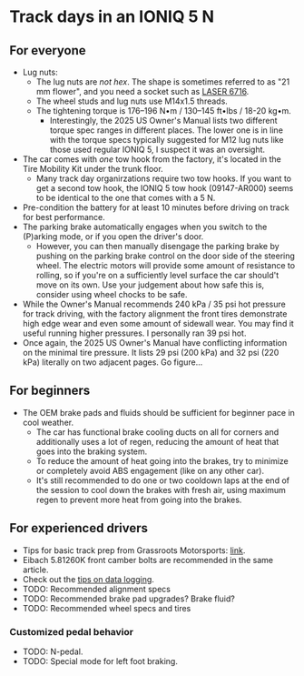 # Track days in an IONIQ 5 N

## For everyone

* Lug nuts:
  * The lug nuts are *not hex*. The shape is sometimes referred to as "21 mm flower", and you need a
    socket such as [LASER 6716](https://www.amazon.com/dp/B01N7WMSX1).
  * The wheel studs and lug nuts use M14x1.5 threads.
  * The tightening torque is 176–196 N•m / 130–145 ft•lbs / 18-20 kg•m.
    * Interestingly, the 2025 US Owner's Manual lists two different torque spec ranges in different
      places. The lower one is in line with the torque specs typically suggested for M12 lug nuts
      like those used regular IONIQ 5, I suspect it was an oversight.
* The car comes with *one* tow hook from the factory, it's located in the Tire Mobility Kit under
  the trunk floor.
  * Many track day organirzations require two tow hooks. If you want to get a second tow hook,
    the IONIQ 5 tow hook (09147-AR000) seems to be identical to the one that comes with a 5 N.
* Pre-condition the battery for at least 10 minutes before driving on track for best performance.
* The parking brake automatically engages when you switch to the (P)arking mode, or if you open the
  driver's door.
  * However, you can then manually disengage the parking brake by pushing on the parking brake
    control on the door side of the steering wheel. The electric motors will provide some amount of
    resistance to rolling, so if you're on a sufficiently level surface the car should't move on its
    own. Use your judgement about how safe this is, consider using wheel chocks to be safe.
* While the Owner's Manual recommends 240 kPa / 35 psi hot pressure for track driving, with the
  factory alignment the front tires demonstrate high edge wear and even some amount of sidewall
  wear. You may find it useful running higher pressures. I personally ran 39 psi hot.
* Once again, the 2025 US Owner's Manual have conflicting information on the minimal tire pressure.
  It lists 29 psi (200 kPa) and 32 psi (220 kPa) literally on two adjacent pages. Go figure...

## For beginners

* The OEM brake pads and fluids should be sufficient for beginner pace in cool weather.
  * The car has functional brake cooling ducts on all for corners and additionally uses a lot of
    regen, reducing the amount of heat that goes into the braking system.
  * To reduce the amount of heat going into the brakes, try to minimize or completely avoid ABS
    engagement (like on any other car).
  * It's still recommended to do one or two cooldown laps at the end of the session to cool down the
    brakes with fresh air, using maximum regen to prevent more heat from going into the brakes.

## For experienced drivers

* Tips for basic track prep from Grassroots Motorsports: [link](https://grassrootsmotorsports.com/news/one-lap-of-america-day-0-recap/).
* Eibach 5.81260K front camber bolts are recommended in the same article.
* Check out the [tips on data logging](data_logging.md).
* TODO: Recommended alignment specs
* TODO: Recommended brake pad upgrades? Brake fluid?
* TODO: Recommended wheel specs and tires

### Customized pedal behavior

* TODO: N-pedal.
* TODO: Special mode for left foot braking.
